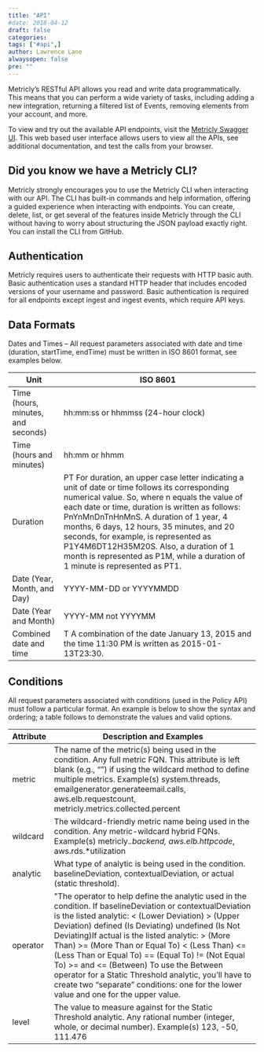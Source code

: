 ```yaml
---
title: "API"
#date: 2018-04-12
draft: false
categories:
tags: ["#api",]
author: Lawrence Lane
alwaysopen: false
pre: ""
---
```

Metricly’s RESTful API allows you read and write data programmatically. This means that you can perform a wide variety of tasks, including adding a new integration, returning a filtered list of Events, removing elements from your account, and more.

To view and try out the available API endpoints, visit the [Metricly Swagger UI](https://app.metricly.com/swagger-ui.html).  This web based user interface allows users to view all the APIs, see additional documentation, and test the calls from your browser.

## Did you know we have a Metricly CLI?

Metricly strongly encourages you to use the Metricly CLI when interacting with our API. The CLI has built-in commands and help information, offering a guided experience when interacting with endpoints. You can create, delete, list, or get several of the features inside Metricly through the CLI without having to worry about structuring the JSON payload exactly right. You can install the CLI from GitHub.

## Authentication
Metricly requires users to authenticate their requests with HTTP basic auth. Basic authentication uses a standard HTTP header that includes encoded versions of your username and password. Basic authentication is required for all endpoints except ingest and ingest events, which require API keys.

## Data Formats
Dates and Times – All request parameters associated with date and time (duration, startTime, endTime) must be written in ISO 8601 format, see examples below.

| Unit     | ISO 8601   |
|------------------------------------|---------------------------------------------------------------------------------------------------------------------------------------------------------------------------------------------------------------------------------------------------------------------------------------------------------------------------------------------------------------------------------------------------------------------------------------------------------------------------|
| Time (hours, minutes, and seconds) | hh:mm:ss or hhmmss (24-hour clock) |
| Time (hours and minutes)           | hh:mm or hhmm  |
| Duration                           | P<date>T<time> For duration, an upper case letter indicating a unit of date or time follows its corresponding numerical value. So, where n equals the value of each date or time, duration is written as follows: PnYnMnDnTnHnMnS. A duration of 1 year, 4 months, 6 days, 12 hours, 35 minutes, and 20 seconds, for example, is represented as P1Y4M6DT12H35M20S. Also, a duration of 1 month is represented as P1M, while a duration of 1 minute is represented as PT1. |
| Date (Year, Month, and Day)        | YYYY-MM-DD or YYYYMMDD |
| Date (Year and Month)              | YYYY-MM not YYYYMM   |
| Combined date and time             | <date>T<time> A combination of the date January 13, 2015 and the time 11:30 PM is written as 2015-01-13T23:30.  |


## Conditions

All request parameters associated with conditions (used in the Policy API) must follow a particular format. An example is below to show the syntax and ordering; a table follows to demonstrate the values and valid options.

| Attribute | Description and Examples   |
|-----------|---------------------------------------------------------------------------------------------------------------------------------------------------------------------------------------------------------------------------------------------------------------------------------------------------------------------------------------------------------------------------------------------------------------------------------------------------------------------------------------------------------------------------------------------------------------------------------|
| metric    | The name of the metric(s) being used in the condition. Any full metric FQN. This attribute is left blank (e.g., “”) if using the wildcard method to define multiple metrics. Example(s) system.threads, emailgenerator.generateemail.calls, aws.elb.requestcount, metricly.metrics.collected.percent     |
| wildcard  | The wildcard-friendly metric name being used in the condition. Any metric-wildcard hybrid FQNs. Example(s) metricly.*.backend, aws.elb.httpcode*, aws.rds.*utilization  |
| analytic  | What type of analytic is being used in the condition. baselineDeviation, contextualDeviation, or actual (static threshold).  |
| operator  | "The operator to help define the analytic used in the condition. If baselineDeviation or contextualDeviation is the listed analytic: < (Lower Deviation) > (Upper Deviation) defined (Is Deviating) undefined (Is Not Deviating)If actual is the listed analytic: > (More Than) >= (More Than or Equal To) < (Less Than) <= (Less Than or Equal To) == (Equal To) != (Not Equal To) >= and <= (Between)  To use the Between operator for a Static Threshold analytic, you’ll have to create two “separate” conditions: one for the lower value and one for the upper value. | | "         |    |
| level     | The value to measure against for the Static Threshold analytic. Any rational number (integer, whole, or decimal number). Example(s) 123, -50, 111.476  |
